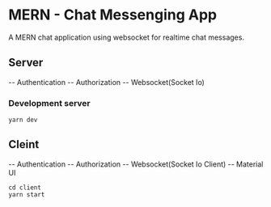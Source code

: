 # MERN - Chat Messenging App

A MERN chat application using websocket for realtime chat messages.

## Server

-- Authentication
-- Authorization
-- Websocket(Socket Io)

### Development server

```
yarn dev
```

## Cleint

-- Authentication
-- Authorization
-- Websocket(Socket Io Client)
-- Material UI

```
cd client
yarn start
```
